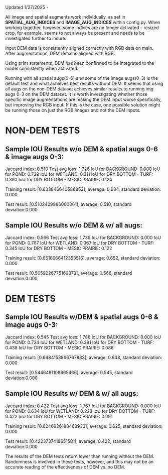 Updated 1/27/2025 -

All image and spatial augments work individually, as set in **SPATIAL_AUG_INDICES** and **IMAGE_AUG_INDICES** within config.py. When working together, however, some indices are no longer activated - resized crop, for example, seems to not always be present and needs to be investigated further to insure.

Input DEM data is consistently aligned correctly with RGB data on main. After augmentations, DEM remains aligned with RGB.

Using print statements, DEM has been confirmed to be integrated to the model consistently when activated.

Running with all spatial augs(0-6) and some of the image augs(0-3) is the default test and what achieves best results without DEM. It seems that using all augs on the non-DEM dataset achieves similar results to running img augs 0-3 on the DEM dataset. It is worth investigating whether those specific image augmentations are making the DEM input worse specifically, but improving the RGB input. If this is the case, one possible solution might be running those on just the RGB images and not the DEM inputs.

# NON-DEM TESTS
## Sample IOU Results w/o DEM & spatial augs 0-6 & image augs 0-3:
Jaccard index: 0.510
Test avg loss: 1.726
IoU for BACKGROUND: 0.000
IoU for POND: 0.739
IoU for WETLAND: 0.311
IoU for DRY BOTTOM - TURF: 0.380
IoU for DRY BOTTOM - MESIC PRAIRIE: 0.124

Training result: [0.633846640586853],
average: 0.634, standard deviation: 0.000

Test result: [0.5102429986000061],
average: 0.510, standard deviation:0.000

## Sample IOU Results w/o DEM & w/ all augs:
Jaccard index: 0.566
Test avg loss: 1.739
IoU for BACKGROUND: 0.000
IoU for POND: 0.767
IoU for WETLAND: 0.367
IoU for DRY BOTTOM - TURF: 0.345
IoU for DRY BOTTOM - MESIC PRAIRIE: 0.122

Training result: [0.6516666412353516],
average: 0.652, standard deviation: 0.000

Test result: [0.5659226775169373],
average: 0.566, standard deviation:0.000

# DEM TESTS
## Sample IOU Results w/DEM & spatial augs 0-6 & image augs 0-3:
Jaccard index: 0.545
Test avg loss: 1.788
IoU for BACKGROUND: 0.000
IoU for POND: 0.724
IoU for WETLAND: 0.381
IoU for DRY BOTTOM - TURF: 0.438
IoU for DRY BOTTOM - MESIC PRAIRIE: 0.086

Training result: [0.6484153866767883],
average: 0.648, standard deviation: 0.000

Test result: [0.5446481108665466],
average: 0.545, standard deviation:0.000

## Sample IOU Results w/ DEM & w/ all augs:
Jaccard index: 0.422
Test avg loss: 1.767
IoU for BACKGROUND: 0.000
IoU for POND: 0.634
IoU for WETLAND: 0.228
IoU for DRY BOTTOM - TURF: 0.422
IoU for DRY BOTTOM - MESIC PRAIRIE: 0.091

Training result: [0.6246926188468933],
average: 0.625, standard deviation: 0.000

Test result: [0.4223737418651581],
average: 0.422, standard deviation:0.000


The results of the DEM tests return lower than running without the DEM. Randomness is involved in these tests, however, and this may not be an accurate reading of the effectiveness of DEM vs. no DEM.